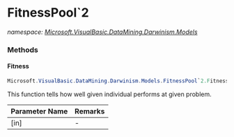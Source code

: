 ﻿# FitnessPool`2
_namespace: <a href="#" onClick="load('/docs/Microsoft.VisualBasic.DataMining.Darwinism.Models/index.md')">Microsoft.VisualBasic.DataMining.Darwinism.Models</a>_





### Methods

#### Fitness
```csharp
Microsoft.VisualBasic.DataMining.Darwinism.Models.FitnessPool`2.Fitness(`0)
```
This function tells how well given individual performs at given problem.

|Parameter Name|Remarks|
|--------------|-------|
|[in]|-|



